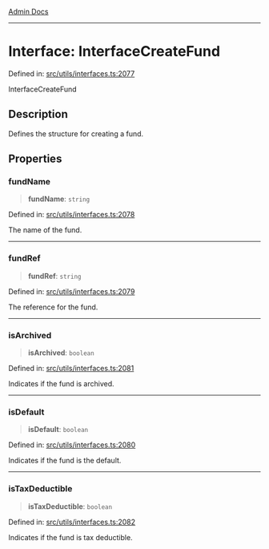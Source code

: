 [Admin Docs](/)

***

# Interface: InterfaceCreateFund

Defined in: [src/utils/interfaces.ts:2077](https://github.com/PalisadoesFoundation/talawa-admin/blob/main/src/utils/interfaces.ts#L2077)

InterfaceCreateFund

## Description

Defines the structure for creating a fund.

## Properties

### fundName

> **fundName**: `string`

Defined in: [src/utils/interfaces.ts:2078](https://github.com/PalisadoesFoundation/talawa-admin/blob/main/src/utils/interfaces.ts#L2078)

The name of the fund.

***

### fundRef

> **fundRef**: `string`

Defined in: [src/utils/interfaces.ts:2079](https://github.com/PalisadoesFoundation/talawa-admin/blob/main/src/utils/interfaces.ts#L2079)

The reference for the fund.

***

### isArchived

> **isArchived**: `boolean`

Defined in: [src/utils/interfaces.ts:2081](https://github.com/PalisadoesFoundation/talawa-admin/blob/main/src/utils/interfaces.ts#L2081)

Indicates if the fund is archived.

***

### isDefault

> **isDefault**: `boolean`

Defined in: [src/utils/interfaces.ts:2080](https://github.com/PalisadoesFoundation/talawa-admin/blob/main/src/utils/interfaces.ts#L2080)

Indicates if the fund is the default.

***

### isTaxDeductible

> **isTaxDeductible**: `boolean`

Defined in: [src/utils/interfaces.ts:2082](https://github.com/PalisadoesFoundation/talawa-admin/blob/main/src/utils/interfaces.ts#L2082)

Indicates if the fund is tax deductible.

